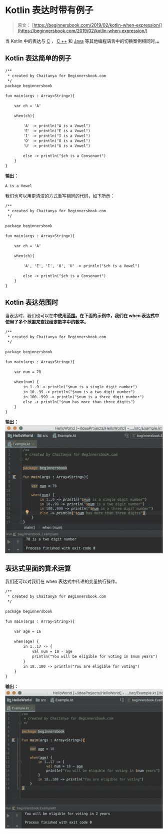 # Kotlin 表达时带有例子

> 原文： [https://beginnersbook.com/2019/02/kotlin-when-expression/](https://beginnersbook.com/2019/02/kotlin-when-expression/)

当 Kotlin 中的表达与 [C](https://beginnersbook.com/2014/01/switch-case-statements-in-c/) ， [C ++](https://beginnersbook.com/2017/08/cpp-switch-case/) 和 [Java](https://beginnersbook.com/2017/08/java-switch-case/) 等其他编程语言中的切换案例相同时，**。**

## Kotlin 表达简单的例子

```
/**
 * created by Chaitanya for Beginnersbook.com
 */
package beginnersbook

fun main(args : Array<String>){

    var ch = 'A'

    when(ch){

        'A' -> println("A is a Vowel")
        'E' -> println("E is a Vowel")
        'I' -> println("I is a Vowel")
        'O' -> println("O is a Vowel")
        'U' -> println("U is a Vowel")

        else -> println("$ch is a Consonant")
    }
}
```

**输出：**

```
A is a Vowel
```

我们也可以用更清洁的方式重写相同的代码，如下所示：

```
/**
 * created by Chaitanya for Beginnersbook.com
 */

package beginnersbook

fun main(args : Array<String>){

    var ch = 'A'

    when(ch){

        'A', 'E', 'I', 'O', 'U' -> println("$ch is a Vowel")

        else -> println("$ch is a Consonant")
    }
}
```

## Kotlin 表达范围时

当表达时，我们也可以在**中使用[范围](https://beginnersbook.com/2019/02/kotlin-ranges/)。在下面的示例中，我们在 when 表达式中使用了多个范围来查找给定数字中的数字。**

```
/**
 * created by Chaitanya for Beginnersbook.com
 */

package beginnersbook

fun main(args : Array<String>){

    var num = 78

    when(num) {
        in 1..9 -> println("$num is a single digit number")
        in 10..99 -> println("$num is a two digit number")
        in 100..999 -> println("$num is a three digit number")
        else -> println("$num has more than three digits")
    }
}
```

**输出：**
![Kotlin when expression](img/5790847059353069ab4848541fff58cf.jpg)

## 表达式里面的算术运算

我们还可以对我们在 when 表达式中传递的变量执行操作。

```
/**
 * created by Chaitanya for Beginnersbook.com
 */

package beginnersbook

fun main(args : Array<String>){

    var age = 16

    when(age) {
        in 1..17 -> {
            val num = 18 - age
            println("You will be eligible for voting in $num years")
        }
        in 18..100 -> println("You are eligible for voting")
    }
}
```

**输出：**
![Kotlin when expression with ranges example](img/e2fc38341fa585c52e3a5ef886e22b63.jpg)